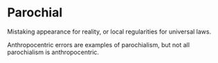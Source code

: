 # Parochial

Mistaking appearance for reality, or local regularities for universal laws.

Anthropocentric errors are examples of parochialism, but not all parochialism is anthropocentric.
